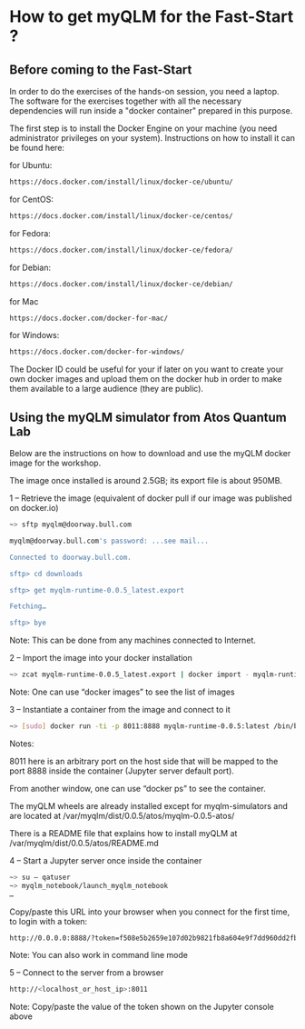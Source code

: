 # How to get myQLM for the Fast-Start ?

## Before coming to the Fast-Start

In order to do the exercises of the hands-on session, you need a laptop.
The software for the exercises together with all the necessary dependencies
will run inside a "docker container" prepared in this purpose. 

The first step is to install the Docker Engine on your machine (you need administrator privileges on your system).
Instructions on how to install it can be found here:

for Ubuntu:
```bash
https://docs.docker.com/install/linux/docker-ce/ubuntu/
```

for CentOS:
```bash
https://docs.docker.com/install/linux/docker-ce/centos/
```

for Fedora:
```bash
https://docs.docker.com/install/linux/docker-ce/fedora/
```

for Debian:
```bash
https://docs.docker.com/install/linux/docker-ce/debian/
```

for Mac
```bash
https://docs.docker.com/docker-for-mac/
```

for Windows:
```bash
https://docs.docker.com/docker-for-windows/
```

The Docker ID could be useful for your if later on you want to create
your own docker images and upload them on the docker hub in order to make
them available to a large audience (they are public).

## Using the myQLM simulator from Atos Quantum Lab

Below are the instructions on how to download and use the myQLM docker image
for the workshop.

The image once installed is around 2.5GB; its export file is about 950MB.
 
1 – Retrieve the image
(equivalent of docker pull if our image was published on docker.io)

```bash
~> sftp myqlm@doorway.bull.com

myqlm@doorway.bull.com's password: ...see mail...

Connected to doorway.bull.com.

sftp> cd downloads

sftp> get myqlm-runtime-0.0.5_latest.export

Fetching…

sftp> bye
```

Note: This can be done from any machines connected to Internet.
 
2 – Import the image into your docker installation

```bash
~> zcat myqlm-runtime-0.0.5_latest.export | docker import - myqlm-runtime-0.0.5:latest
```

Note: One can use “docker images” to see the list of images
 
3 – Instantiate a container from the image and connect to it

```bash
~> [sudo] docker run -ti -p 8011:8888 myqlm-runtime-0.0.5:latest /bin/bash -l
```

Notes:

8011 here is an arbitrary port on the host side that will be mapped to the port 8888 inside the container (Jupyter server default port).

From another window, one can use “docker ps” to see the container.
       
The myQLM wheels are already installed except for myqlm-simulators and are located at /var/myqlm/dist/0.0.5/atos/myqlm-0.0.5-atos/
       
There is a README file that explains how to install myQLM at /var/myqlm/dist/0.0.5/atos/README.md
 
4 – Start a Jupyter server once inside the container
 
```bash
~> su – qatuser
~> myqlm_notebook/launch_myqlm_notebook
…
```

Copy/paste this URL into your browser when you connect for the first time,
to login with a token:

```bash
http://0.0.0.0:8888/?token=f508e5b2659e107d02b9821fb8a604e9f7dd960dd2fb16f1
```

Note: You can also work in command line mode

5 – Connect to the server from a browser

```bash
http://<localhost_or_host_ip>:8011
```

Note: Copy/paste the value of the token shown on the Jupyter console above

